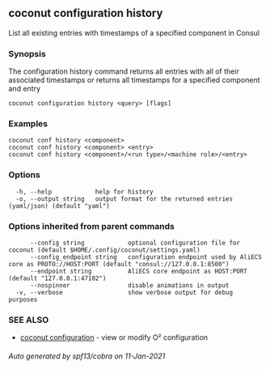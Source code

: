 ## coconut configuration history

List all existing entries with timestamps of a specified component in Consul

### Synopsis

The configuration history command returns all entries with 
all of their associated timestamps or returns all timestamps for a specified component and entry

```
coconut configuration history <query> [flags]
```

### Examples

```
coconut conf history <component>
coconut conf history <component> <entry>
coconut conf history <component>/<run type>/<machine role>/<entry>
```

### Options

```
  -h, --help            help for history
  -o, --output string   output format for the returned entries (yaml/json) (default "yaml")
```

### Options inherited from parent commands

```
      --config string            optional configuration file for coconut (default $HOME/.config/coconut/settings.yaml)
      --config_endpoint string   configuration endpoint used by AliECS core as PROTO://HOST:PORT (default "consul://127.0.0.1:8500")
      --endpoint string          AliECS core endpoint as HOST:PORT (default "127.0.0.1:47102")
      --nospinner                disable animations in output
  -v, --verbose                  show verbose output for debug purposes
```

### SEE ALSO

* [coconut configuration](coconut_configuration.md)	 - view or modify O² configuration

###### Auto generated by spf13/cobra on 11-Jan-2021
